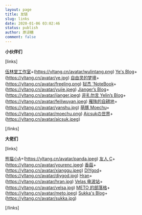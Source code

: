 ```yaml
---
layout: page
title: 友链
slug: links
date: 2020-01-06 03:02:46
status: publish
author: 原谅糖
comment: false
---
```


**小伙伴们**

[links]

[伍林堂工作室](https://www.wulintang.cn)+(https://yltang.cn/avatar/wulintang.png)
[Ye's Blog](https://imyee.cn)+(https://yltang.cn/avatar/ye.jpg)
[自由灵的梦境](https://lemonadorable.gitee.io/)+(https://yltang.cn/avatar/freeling.png)
[狱杰 'NoteBook](https://yujienb.cn/)+(https://yltang.cn/avatar/yujie.jpeg)
[Jianger’s Blog](https://jianger.space/)+(https://yltang.cn/avatar/jianger.jpeg)
[非礼勿言 Yelin’s Blog](https://feiliwuyan.com/)+(https://yltang.cn/avatar/feiliwuyan.jpeg)
[雁陎的自耕地](https://www.sitstars.com)+(https://yltang.cn/avatar/yanshu.jpg)
[萌豚 Moechu](https://moechu.cn/)+(https://yltang.cn/avatar/moechu.png)
[Aicsukの世界](https://www.aicsuk.moe/)+(https://yltang.cn/avatar/aicsuk.jpeg)

[/links]

**大佬们**

[links]

[熊猫小A](https://blog.imalan.cn/)+(https://yltang.cn/avatar/panda.jpeg)
[友人 C](https://www.ihewro.com/)+(https://yltang.cn/avatar/yourenc.jpeg)
[香菇](https://siitake.cn)+(https://yltang.cn/avatar/xianggu.jpeg)
[DIYgod](https://diygod.me/)+(https://yltang.cn/avatar/diygod.jpg)
[Hran](https://get233.com/)+(https://yltang.cn/avatar/hran.jpg)
[Velas 电波站](https://www.velasx.com/)+(https://yltang.cn/avatar/velsa.jpg)
[METO 的部落格](https://i-meto.com/)+(https://yltang.cn/avatar/meto.jpeg)
[Sukka's Blog](https://blog.skk.moe)+(https://yltang.cn/avatar/sukka.jpg)

[/links]